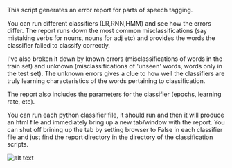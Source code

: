 This script generates an error report for parts of speech tagging. 

You can run different classifiers (LR,RNN,HMM) and see how the errors differ. The report runs down the most common misclassifications (say mistaking verbs for nouns, nouns for adj etc) and provides the words the classifier failed to classify correctly. 

I've also broken it down by known errors (misclassifications of words in the train set) and unknown (misclassifications of 'unseen' words, words only in the test set). The unknown errors gives a clue to how well the classifiers are truly learning characteristics of the words pertaining to classification. 

The report also includes the parameters for the classifier (epochs, learning rate, etc). 

You can run each python classifier file, it should run and then it will produce an html file and immediately bring up a new tab/window with the report. You can shut off brining up the tab by setting browser to False in each classifier file and just find the report directory in the directory of the classification scripts. 

![alt text](https://raw.githubusercontent.com/escottgoodwin/partsofspeecherrors/branch/path/to/img.png)
